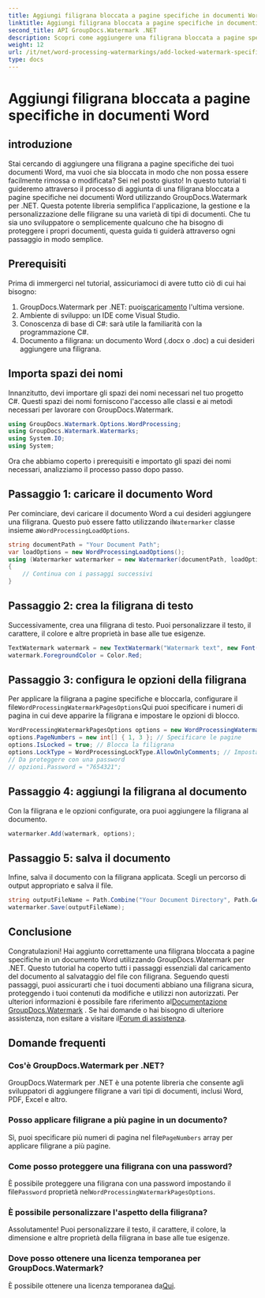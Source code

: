 ```yaml
---
title: Aggiungi filigrana bloccata a pagine specifiche in documenti Word
linktitle: Aggiungi filigrana bloccata a pagine specifiche in documenti Word
second_title: API GroupDocs.Watermark .NET
description: Scopri come aggiungere una filigrana bloccata a pagine specifiche nei documenti Word utilizzando GroupDocs.Watermark per .NET con la nostra semplice guida passo passo.
weight: 12
url: /it/net/word-processing-watermarkings/add-locked-watermark-specific-pages-word-docs/
type: docs
---
```

# Aggiungi filigrana bloccata a pagine specifiche in documenti Word

## introduzione
Stai cercando di aggiungere una filigrana a pagine specifiche dei tuoi documenti Word, ma vuoi che sia bloccata in modo che non possa essere facilmente rimossa o modificata? Sei nel posto giusto! In questo tutorial ti guideremo attraverso il processo di aggiunta di una filigrana bloccata a pagine specifiche nei documenti Word utilizzando GroupDocs.Watermark per .NET. Questa potente libreria semplifica l'applicazione, la gestione e la personalizzazione delle filigrane su una varietà di tipi di documenti. Che tu sia uno sviluppatore o semplicemente qualcuno che ha bisogno di proteggere i propri documenti, questa guida ti guiderà attraverso ogni passaggio in modo semplice.
## Prerequisiti
Prima di immergerci nel tutorial, assicuriamoci di avere tutto ciò di cui hai bisogno:
1.  GroupDocs.Watermark per .NET: puoi[scaricamento](https://releases.groupdocs.com/Watermark/net/) l'ultima versione.
2. Ambiente di sviluppo: un IDE come Visual Studio.
3. Conoscenza di base di C#: sarà utile la familiarità con la programmazione C#.
4. Documento a filigrana: un documento Word (.docx o .doc) a cui desideri aggiungere una filigrana.
## Importa spazi dei nomi
Innanzitutto, devi importare gli spazi dei nomi necessari nel tuo progetto C#. Questi spazi dei nomi forniscono l'accesso alle classi e ai metodi necessari per lavorare con GroupDocs.Watermark.
```csharp
using GroupDocs.Watermark.Options.WordProcessing;
using GroupDocs.Watermark.Watermarks;
using System.IO;
using System;
```
Ora che abbiamo coperto i prerequisiti e importato gli spazi dei nomi necessari, analizziamo il processo passo dopo passo.
## Passaggio 1: caricare il documento Word
 Per cominciare, devi caricare il documento Word a cui desideri aggiungere una filigrana. Questo può essere fatto utilizzando il`Watermarker` classe insieme a`WordProcessingLoadOptions`.
```csharp
string documentPath = "Your Document Path";
var loadOptions = new WordProcessingLoadOptions();
using (Watermarker watermarker = new Watermarker(documentPath, loadOptions))
{
    // Continua con i passaggi successivi
}
```
## Passaggio 2: crea la filigrana di testo
Successivamente, crea una filigrana di testo. Puoi personalizzare il testo, il carattere, il colore e altre proprietà in base alle tue esigenze.
```csharp
TextWatermark watermark = new TextWatermark("Watermark text", new Font("Arial", 19));
watermark.ForegroundColor = Color.Red;
```
## Passaggio 3: configura le opzioni della filigrana
 Per applicare la filigrana a pagine specifiche e bloccarla, configurare il file`WordProcessingWatermarkPagesOptions`Qui puoi specificare i numeri di pagina in cui deve apparire la filigrana e impostare le opzioni di blocco.
```csharp
WordProcessingWatermarkPagesOptions options = new WordProcessingWatermarkPagesOptions();
options.PageNumbers = new int[] { 1, 3 }; // Specificare le pagine
options.IsLocked = true; // Blocca la filigrana
options.LockType = WordProcessingLockType.AllowOnlyComments; // Imposta il tipo di blocco
// Da proteggere con una password
// opzioni.Password = "7654321";
```
## Passaggio 4: aggiungi la filigrana al documento
Con la filigrana e le opzioni configurate, ora puoi aggiungere la filigrana al documento.
```csharp
watermarker.Add(watermark, options);
```
## Passaggio 5: salva il documento
Infine, salva il documento con la filigrana applicata. Scegli un percorso di output appropriato e salva il file.
```csharp
string outputFileName = Path.Combine("Your Document Directory", Path.GetFileName(documentPath));
watermarker.Save(outputFileName);
```
## Conclusione
Congratulazioni! Hai aggiunto correttamente una filigrana bloccata a pagine specifiche in un documento Word utilizzando GroupDocs.Watermark per .NET. Questo tutorial ha coperto tutti i passaggi essenziali dal caricamento del documento al salvataggio del file con filigrana. Seguendo questi passaggi, puoi assicurarti che i tuoi documenti abbiano una filigrana sicura, proteggendo i tuoi contenuti da modifiche e utilizzi non autorizzati.
 Per ulteriori informazioni è possibile fare riferimento al[Documentazione GroupDocs.Watermark](https://tutorials.groupdocs.com/Watermark/net/) . Se hai domande o hai bisogno di ulteriore assistenza, non esitare a visitare il[Forum di assistenza](https://forum.groupdocs.com/c/watermark/19).
## Domande frequenti
### Cos'è GroupDocs.Watermark per .NET?
GroupDocs.Watermark per .NET è una potente libreria che consente agli sviluppatori di aggiungere filigrane a vari tipi di documenti, inclusi Word, PDF, Excel e altro.
### Posso applicare filigrane a più pagine in un documento?
 Sì, puoi specificare più numeri di pagina nel file`PageNumbers` array per applicare filigrane a più pagine.
### Come posso proteggere una filigrana con una password?
 È possibile proteggere una filigrana con una password impostando il file`Password` proprietà nel`WordProcessingWatermarkPagesOptions`.
### È possibile personalizzare l'aspetto della filigrana?
Assolutamente! Puoi personalizzare il testo, il carattere, il colore, la dimensione e altre proprietà della filigrana in base alle tue esigenze.
### Dove posso ottenere una licenza temporanea per GroupDocs.Watermark?
 È possibile ottenere una licenza temporanea da[Qui](https://purchase.groupdocs.com/temporary-license/).